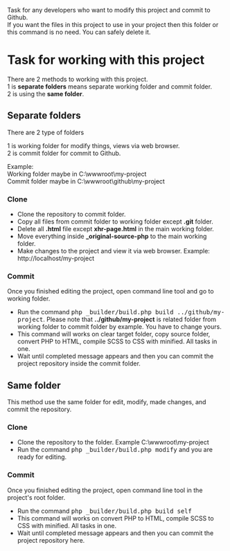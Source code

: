 Task for any developers who want to modify this project and commit to Github.<br>
If you want the files in this project to use in your project then this folder or this command is no need. You can safely delete it.

# Task for working with this project

There are 2 methods to working with this project.<br>
1 is **separate folders** means separate working folder and commit folder.<br>
2 is using the **same folder**.

## Separate folders
There are 2 type of folders

1 is working folder for modify things, views via web browser.<br>
2 is commit folder for commit to Github.

Example:<br>
    Working folder maybe in C:\wwwroot\my-project<br>
    Commit folder maybe in C:\wwwroot\github\my-project

### Clone

* Clone the repository to commit folder.
* Copy all files from commit folder to working folder except **.git** folder.
* Delete all **.html** file except **xhr-page.html** in the main working folder.
* Move everything inside **_original-source-php** to the main working folder.
* Make changes to the project and view it via web browser. Example: http://localhost/my-project

### Commit

Once you finished editing the project, open command line tool and go to working folder.

* Run the command <kbd>php _builder/build.php build ../github/my-project</kbd>. Please note that **../github/my-project** is related folder from working folder to commit folder by example. You have to change yours.
* This command will works on clear target folder, copy source folder, convert PHP to HTML, compile SCSS to CSS with minified. All tasks in one.
* Wait until completed message appears and then you can commit the project repository inside the commit folder.


## Same folder

This method use the same folder for edit, modify, made changes, and commit the repository.

### Clone

* Clone the repository to the folder. Example C:\wwwroot\my-project
* Run the command <kbd>php _builder/build.php modify</kbd> and you are ready for editing.

### Commit

Once you finished editing the project, open command line tool in the project's root folder.

* Run the command <kbd>php _builder/build.php build self</kbd>
* This command will works on convert PHP to HTML, compile SCSS to CSS with minified. All tasks in one.
* Wait until completed message appears and then you can commit the project repository here.